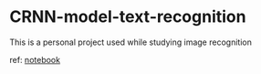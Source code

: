 # CRNN-model-text-recognition

This is a personal project used while studying image recognition

ref: [notebook](https://www.kaggle.com/code/gokulkarthik/captcha-text-recognition-using-crnn-in-pytorch/notebook)
